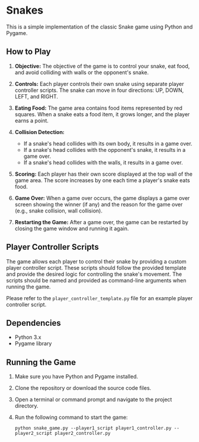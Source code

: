 # Snakes

This is a simple implementation of the classic Snake game using Python and Pygame.

## How to Play

1. **Objective:** The objective of the game is to control your snake, eat food, and avoid colliding with walls or the opponent's snake.

2. **Controls:** Each player controls their own snake using separate player controller scripts. The snake can move in four directions: UP, DOWN, LEFT, and RIGHT.

3. **Eating Food:** The game area contains food items represented by red squares. When a snake eats a food item, it grows longer, and the player earns a point.

4. **Collision Detection:**
   - If a snake's head collides with its own body, it results in a game over.
   - If a snake's head collides with the opponent's snake, it results in a game over.
   - If a snake's head collides with the walls, it results in a game over.

5. **Scoring:** Each player has their own score displayed at the top wall of the game area. The score increases by one each time a player's snake eats food.

6. **Game Over:** When a game over occurs, the game displays a game over screen showing the winner (if any) and the reason for the game over (e.g., snake collision, wall collision).

7. **Restarting the Game:** After a game over, the game can be restarted by closing the game window and running it again.

## Player Controller Scripts

The game allows each player to control their snake by providing a custom player controller script. These scripts should follow the provided template and provide the desired logic for controlling the snake's movement. The scripts should be named and provided as command-line arguments when running the game.

Please refer to the `player_controller_template.py` file for an example player controller script.

## Dependencies

- Python 3.x
- Pygame library

## Running the Game

1. Make sure you have Python and Pygame installed.

2. Clone the repository or download the source code files.

3. Open a terminal or command prompt and navigate to the project directory.

4. Run the following command to start the game:

   ```shell
   python snake_game.py --player1_script player1_controller.py --player2_script player2_controller.py
